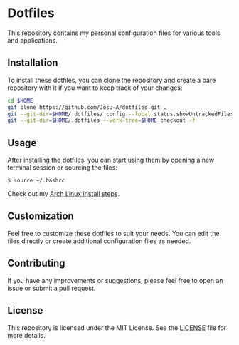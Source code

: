 # Dotfiles

This repository contains my personal configuration files for various tools and applications.

## Installation

To install these dotfiles, you can clone the repository and create a bare repository with it if you want to keep track of your changes:

```sh
cd $HOME
git clone https://github.com/Josu-A/dotfiles.git .
git --git-dir=$HOME/.dotfiles/ config --local status.showUntrackedFiles no
git --git-dir=$HOME/.dotfiles --work-tree=$HOME checkout -f
```

## Usage

After installing the dotfiles, you can start using them by opening a new terminal session or sourcing the files:

```console
$ source ~/.bashrc
```

Check out my [Arch Linux install steps](Documents/ArchInstallGuide.md).

## Customization

Feel free to customize these dotfiles to suit your needs. You can edit the files directly or create additional configuration files as needed.

## Contributing

If you have any improvements or suggestions, please feel free to open an issue or submit a pull request.

## License

This repository is licensed under the MIT License. See the [LICENSE](LICENSE) file for more details.
